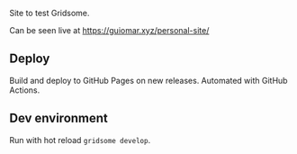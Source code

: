 Site to test Gridsome.

Can be seen live at https://guiomar.xyz/personal-site/

## Deploy

Build and deploy to GitHub Pages on new releases.
Automated with GitHub Actions.

## Dev environment

Run with hot reload `gridsome develop`.
